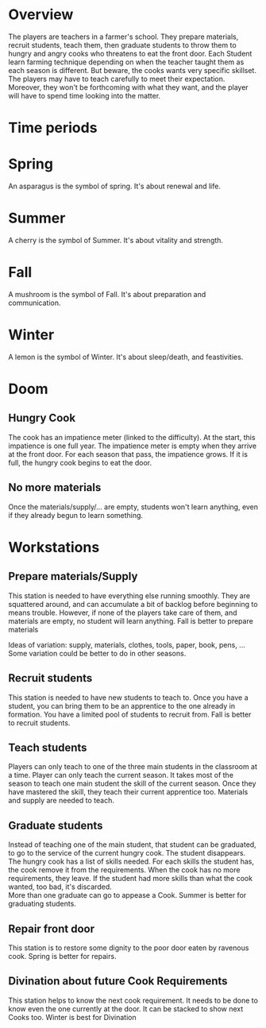 # Overview

The players are teachers in a farmer's school. They prepare materials, recruit students, teach them, then graduate students to throw them to hungry and angry cooks who threatens to eat the front door. Each Student learn farming technique depending on when the teacher taught them as each season is different. But beware, the cooks wants very specific skillset. The players may have to teach carefully to meet their expectation. Moreover, they won't be forthcoming with what they want, and the player will have to spend time looking into the matter.

# Time periods

# Spring

An asparagus is the symbol of spring. It's about renewal and life.

# Summer

A cherry is the symbol of Summer. It's about vitality and strength.

# Fall

A mushroom is the symbol of Fall. It's about preparation and communication.

# Winter

A lemon is the symbol of Winter. It's about sleep/death, and feastivities.

# Doom

## Hungry Cook

The cook has an impatience meter (linked to the difficulty). At the start, this impatience is one full year. The impatience meter is empty when they arrive at the front door. For each season that pass, the impatience grows. If it is full, the hungry cook begins to eat the door. 

## No more materials

Once the materials/supply/... are empty, students won't learn anything, even if they already begun to learn something.

# Workstations

## Prepare materials/Supply

This station is needed to have everything else running smoothly. They are squattered around, and can accumulate a bit of backlog before beginning to means trouble. However, if none of the players take care of them, and materials are empty, no student will learn anything.
Fall is better to prepare materials

Ideas of variation: supply, materials, clothes, tools, paper, book, pens, ...
Some variation could be better to do in other seasons.

## Recruit students

This station is needed to have new students to teach to. Once you have a student, you can bring them to be an apprentice to the one already in formation. You have a limited pool of students to recruit from.
Fall is better to recruit students.

## Teach students

Players can only teach to one of the three main students in the classroom at a time. Player can only teach the current season. It takes most of the season to teach one main student the skill of the current season. Once they have mastered the skill, they teach their current apprentice too.
Materials and supply are needed to teach.

## Graduate students

Instead of teaching one of the main student, that student can be graduated, to go to the service of the current hungry cook. The student disappears. \
The hungry cook has a list of skills needed. For each skills the student has, the cook remove it from the requirements. When the cook has no more requirements, they leave. If the student had more skills than what the cook wanted, too bad, it's discarded. \
More than one graduate can go to appease a Cook.
Summer is better for graduating students.

## Repair front door

This station is to restore some dignity to the poor door eaten by ravenous cook. 
Spring is better for repairs.

## Divination about future Cook Requirements

This station helps to know the next cook requirement. It needs to be done to know even the one currently at the door. It can be stacked to show next Cooks too.
Winter is best for Divination